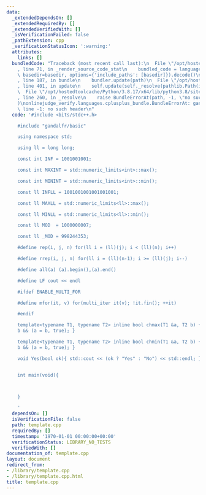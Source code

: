 ```yaml
---
data:
  _extendedDependsOn: []
  _extendedRequiredBy: []
  _extendedVerifiedWith: []
  _isVerificationFailed: false
  _pathExtension: cpp
  _verificationStatusIcon: ':warning:'
  attributes:
    links: []
  bundledCode: "Traceback (most recent call last):\n  File \"/opt/hostedtoolcache/Python/3.8.17/x64/lib/python3.8/site-packages/onlinejudge_verify/documentation/build.py\"\
    , line 71, in _render_source_code_stat\n    bundled_code = language.bundle(stat.path,\
    \ basedir=basedir, options={'include_paths': [basedir]}).decode()\n  File \"/opt/hostedtoolcache/Python/3.8.17/x64/lib/python3.8/site-packages/onlinejudge_verify/languages/cplusplus.py\"\
    , line 187, in bundle\n    bundler.update(path)\n  File \"/opt/hostedtoolcache/Python/3.8.17/x64/lib/python3.8/site-packages/onlinejudge_verify/languages/cplusplus_bundle.py\"\
    , line 401, in update\n    self.update(self._resolve(pathlib.Path(included), included_from=path))\n\
    \  File \"/opt/hostedtoolcache/Python/3.8.17/x64/lib/python3.8/site-packages/onlinejudge_verify/languages/cplusplus_bundle.py\"\
    , line 260, in _resolve\n    raise BundleErrorAt(path, -1, \"no such header\"\
    )\nonlinejudge_verify.languages.cplusplus_bundle.BundleErrorAt: gandalfr/basic:\
    \ line -1: no such header\n"
  code: '#include <bits/stdc++.h>

    #include "gandalfr/basic"

    using namespace std;

    using ll = long long;

    const int INF = 1001001001;

    const int MAXINT = std::numeric_limits<int>::max();

    const int MININT = std::numeric_limits<int>::min();

    const ll INFLL = 1001001001001001001;

    const ll MAXLL = std::numeric_limits<ll>::max();

    const ll MINLL = std::numeric_limits<ll>::min();

    const ll MOD  = 1000000007;

    const ll _MOD = 998244353;

    #define rep(i, j, n) for(ll i = (ll)(j); i < (ll)(n); i++)

    #define rrep(i, j, n) for(ll i = (ll)(n-1); i >= (ll)(j); i--)

    #define all(a) (a).begin(),(a).end()

    #define LF cout << endl

    #ifdef ENABLE_MULTI_FOR

    #define mfor(it, v) for(multi_iter it(v); !it.fin(); ++it)

    #endif

    template<typename T1, typename T2> inline bool chmax(T1 &a, T2 b) { return a <
    b && (a = b, true); }

    template<typename T1, typename T2> inline bool chmin(T1 &a, T2 b) { return a >
    b && (a = b, true); }

    void Yes(bool ok){ std::cout << (ok ? "Yes" : "No") << std::endl; }


    int main(void){



    }

    '
  dependsOn: []
  isVerificationFile: false
  path: template.cpp
  requiredBy: []
  timestamp: '1970-01-01 00:00:00+00:00'
  verificationStatus: LIBRARY_NO_TESTS
  verifiedWith: []
documentation_of: template.cpp
layout: document
redirect_from:
- /library/template.cpp
- /library/template.cpp.html
title: template.cpp
---
```

